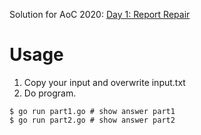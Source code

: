 Solution for AoC 2020: [Day 1: Report Repair](https://adventofcode.com/2020/day/1)

Usage
====

1. Copy your input and overwrite input.txt
2. Do program.

```
$ go run part1.go # show answer part1
$ go run part2.go # show answer part2
```
